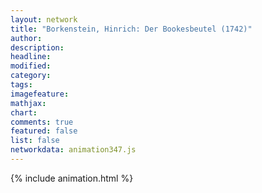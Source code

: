 ```yaml
---
layout: network
title: "Borkenstein, Hinrich: Der Bookesbeutel (1742)"
author:
description:
headline:
modified:
category:
tags:
imagefeature: 
mathjax: 
chart: 
comments: true
featured: false
list: false
networkdata: animation347.js
---
```

{% include animation.html %}

